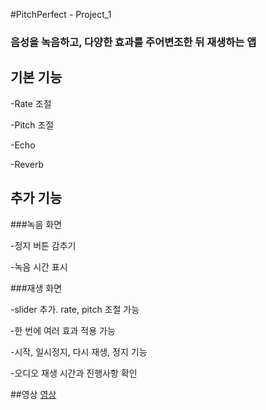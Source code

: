 #PitchPerfect - Project_1

### 음성을 녹음하고, 다양한 효과를 주어변조한 뒤 재생하는 앱

## 기본 기능

-Rate 조절

-Pitch 조절

-Echo

-Reverb

## 추가 기능

###녹음 화면

-정지 버튼 감추기

-녹음 시간 표시

###재생 화면

-slider 추가. rate, pitch 조절 가능

-한 번에 여러 효과 적용 가능

-시작, 일시정지, 다시 재생, 정지 기능

-오디오 재생 시간과 진행사항 확인

##영상
[영상](https://github.com/BoostCamp/Team-WeCan/blob/master/JanghoHan/video/video.mov)
